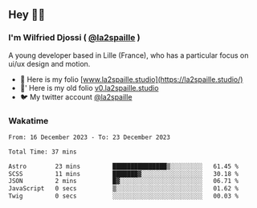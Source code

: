 ## Hey 👋🏾
### I'm Wilfried Djossi ( <a href="https://twitter.com/la2spaille/" target="_blank">@la2spaille</a> )
A young developer based in Lille (France), who has a particular focus on ui/ux design and motion.

- 🎨 Here is my folio [www.la2spaille.studio](https://la2spaille.studio/)
- 🎨' Here is my old folio [v0.la2spaille.studio](https://v0.la2spaille.studio/)
- 🐦 My twitter account [@la2spaille](https://twitter.com/la2spaille/)

### Wakatime
<!--START_SECTION:waka-->

```txt
From: 16 December 2023 - To: 23 December 2023

Total Time: 37 mins

Astro        23 mins         ███████████████▒░░░░░░░░░   61.45 %
SCSS         11 mins         ███████▓░░░░░░░░░░░░░░░░░   30.18 %
JSON         2 mins          █▓░░░░░░░░░░░░░░░░░░░░░░░   06.71 %
JavaScript   0 secs          ▒░░░░░░░░░░░░░░░░░░░░░░░░   01.62 %
Twig         0 secs          ░░░░░░░░░░░░░░░░░░░░░░░░░   00.03 %
```

<!--END_SECTION:waka-->
<!--
**la2spaille/la2spaille** is a ✨ _special_ ✨ repository because its `README.md` (this file) appears on your GitHub profile.

Here are some ideas to get you started:

- 🔭 I’m currently working on ...
- 🌱 I’m currently learning ...
- 👯 I’m looking to collaborate on ...
- 🤔 I’m looking for help with ...
- 💬 Ask me about ...
- 📫 How to reach me: ...
- 😄 Pronouns: ...
- ⚡ Fun fact: ...
-->
